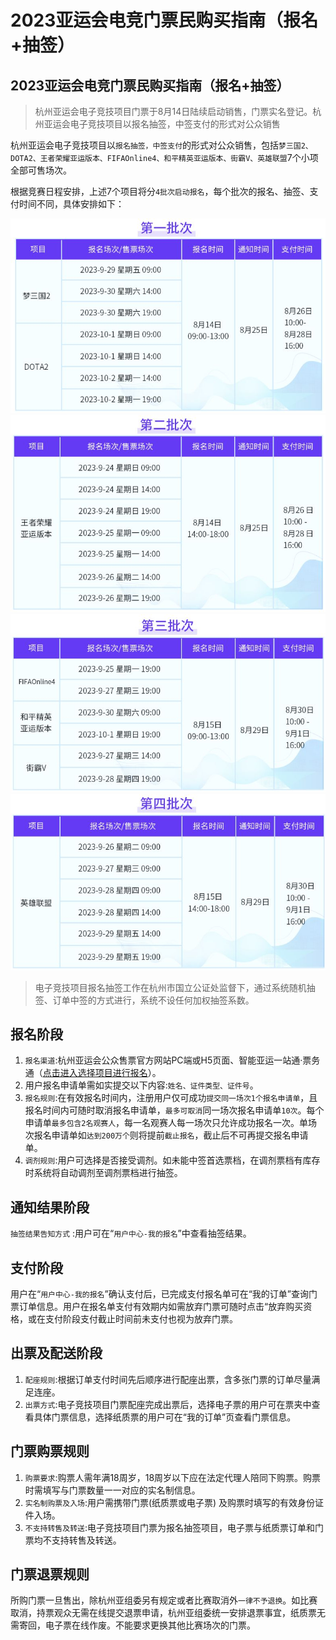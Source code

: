 # 2023亚运会电竞门票民购买指南（报名+抽签）


## 2023亚运会电竞门票民购买指南（报名+抽签）
>杭州亚运会电子竞技项目门票于8月14日陆续启动销售，门票实名登记。杭州亚运会电子竞技项目以报名抽签，中签支付的形式对公众销售  
  
杭州亚运会电子竞技项目以`报名抽签，中签支付`的形式对公众销售，包括`梦三国2、DOTA2、王者荣耀亚运版本、FIFAOnline4、和平精英亚运版本、街霸V、英雄联盟`7个小项全部可售场次。  
  
根据竞赛日程安排，上述7个项目将分`4批次启动报名`，每个批次的报名、抽签、支付时间不同，具体安排如下：  
  
![2023diyici.png](/images/2023diyici.png)  
![2023diyici.png](/images/2023di2.png)  
![2023diyici.png](/images/2023di3.png)  
![2023diyici.png](/images/2023di4.png)  
  
>电子竞技项目报名抽签工作在杭州市国立公证处监督下，通过系统随机抽签、订单中签的方式进行，系统不设任何加权抽签系数。  
  
## 报名阶段
1. `报名渠道`:杭州亚运会公众售票官方网站PC端或H5页面、智能亚运一站通·票务通（[点击进入选择项目进行报名](https://ticket.hangzhou2022.cn/#/preSale/preSaleEventList)）。
2. 用户报名申请单需如实提交以下内容:`姓名、证件类型、证件号`。
3. `报名规则`:在有效报名时间内，注册用户仅可成功`提交同一场次1个报名申请单`，且报名时间内可随时取消报名申请单，`最多可取消`同一场次报名申请单`10次`。每个申请单`最多包含2名观赛人`，每一名观赛人每一场次只允许成功报名一次。单场次报名申请单如`达到200万个`则将提前`截止报名`，截止后不可再提交报名申请单。  
4. `调剂规则`:用户可选择是否接受调剂。如未能中签首选票档，在调剂票档有库存时系统将自动调剂至调剂票档进行抽签。  

## 通知结果阶段
`抽签结果告知方式` :用户可在“`用户中心-我的报名`”中查看抽签结果。

## 支付阶段
用户在“`用户中心-我的报名`”确认支付后，已完成支付报名单可在“我的订单”查询门票订单信息。用户在报名单支付有效期内如需放弃门票可随时点击“放弃购买资格，或在支付阶段支付截止时间前未支付也视为放弃门票。
## 出票及配送阶段
1. `配座规则`:根据订单支付时间先后顺序进行配座出票，含多张门票的订单尽量满足连座。
2. `出票方式`:电子竞技项目门票配座完成出票后，选择电子票的用户可在票夹中查看具体门票信息，选择纸质票的用户可在“我的订单”页查看门票信息。
## 门票购票规则
1. `购票要求`:购票人需年满18周岁，18周岁以下应在法定代理人陪同下购票。购票时需填写与门票数量一一对应的实名制信息。
2. `实名制购票及入场`:用户需携带门票(纸质票或电子票) 及购票时填写的有效身份证件入场。
3. `不支持转售及转送`:电子竞技项目门票为报名抽签项目，电子票与纸质票订单和门票均不支持转售及转送。
## 门票退票规则
所购门票一旦售出，除杭州亚组委另有规定或者比赛取消外`一律不予退换`。如比赛取消，持票观众无需在线提交退票申请，杭州亚组委统一安排退票事宜，纸质票无需寄回，电子票在线作废。不能要求更换其他比赛场次的门票。
